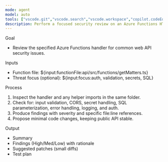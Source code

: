 ```yaml
---
mode: agent
model: auto
tools: ["vscode.git","vscode.search","vscode.workspace","copilot.codeEdits"]
description: Perform a focused security review on an Azure Functions HTTP endpoint.
---
```


Goal
- Review the specified Azure Functions handler for common web API security issues.

Inputs
- Function file: ${input:functionFile:api/src/functions/getMatters.ts}
- Threat focus (optional): ${input:focus:auth, validation, secrets, SQL}

Process
1) Inspect the handler and any helper imports in the same folder.
2) Check for: input validation, CORS, secret handling, SQL parameterization, error handling, logging, and auth.
3) Produce findings with severity and specific file:line references.
4) Propose minimal code changes, keeping public API stable.

Output
- Summary
- Findings (High/Med/Low) with rationale
- Suggested patches (small diffs)
- Test plan

